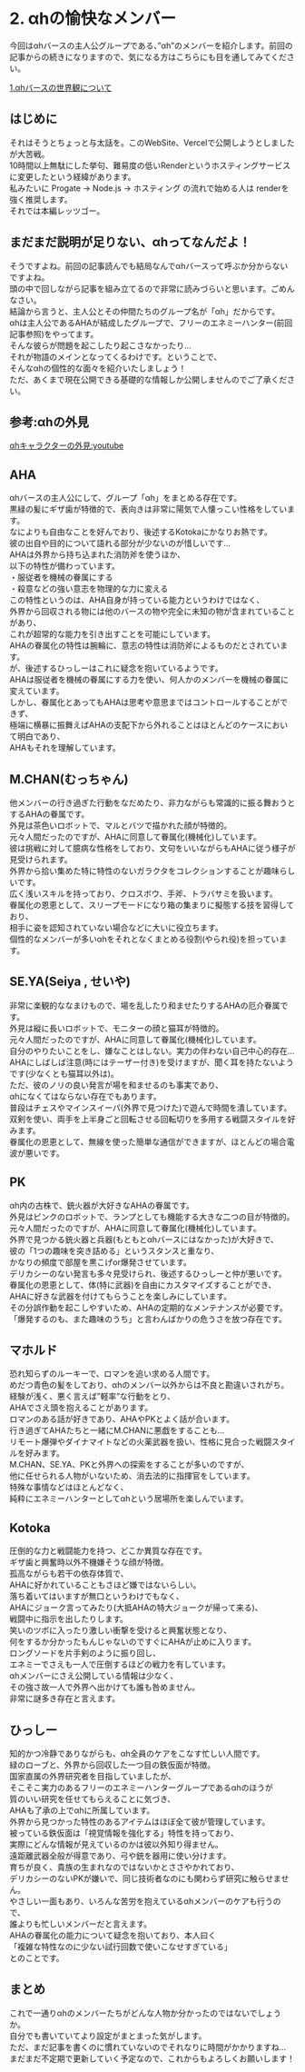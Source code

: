 # 2. αhの愉快なメンバー
今回はαhバースの主人公グループである、”αh”のメンバーを紹介します。前回の記事からの続きになりますので、気になる方はこちらにも目を通してみてください。
<p><a href="/article/article1">1.αhバースの世界観について</a></p>

## はじめに
それはそうとちょっと与太話を。このWebSite、Vercelで公開しようとしましたが大苦戦。  
10時間以上無駄にした挙句、難易度の低いRenderというホスティングサービスに変更したという経緯があります。  
私みたいに Progate → Node.js → ホスティング の流れで始める人は renderを強く推奨します。  
それでは本編レッツゴー。

## まだまだ説明が足りない、αhってなんだよ！
そうですよね。前回の記事読んでも結局なんでαhバースって呼ぶか分からないですよね。  
頭の中で回しながら記事を組み立てるので非常に読みづらいと思います。ごめんなさい。  
結論から言うと、<span>主人公とその仲間たちのグループ名が「αh」だから</span>です。  
αhは主人公であるAHAが結成したグループで、<span>フリーのエネミーハンター(前回記事参照)</span>をやってます。  
そんな彼らが問題を起こしたり起こさなかったり...  
それが物語のメインとなってくるわけです。ということで、  
そんなαhの個性的な面々を紹介いたしましょう！  
<span>ただ、あくまで現在公開できる基礎的な情報しか公開しませんのでご了承ください。</span>

## 参考:αhの外見
<p><a href="https://youtu.be/_c09rYFDuBg">αhキャラクターの外見:youtube</a></p>

## AHA
αhバースの主人公にして、グループ「αh」をまとめる存在です。  
黒緑の髪にギザ歯が特徴的で、表向きは非常に陽気で人懐っこい性格をしています。  
なによりも<span>自由なこと</span>を好んでおり、後述するKotokaにかなりお熱です。  
彼の出自や目的について語れる部分が少ないのが惜しいです...  
AHAは<span>外界から持ち込まれた消防斧</span>を使うほか、  
以下の特性が備わっています。   
<span>・服従者を機械の眷属にする</span>  
<span>・殺意などの強い意志を物理的な力に変える</span>  
この特性というのは、AHA自身が持っている能力というわけではなく、  
<span>外界から回収される物には他のバースの物や完全に未知の物が含まれている</span>ことがあり、  
これが超常的な能力を引き出すことを可能にしています。  
AHAの<span>眷属化の特性は腕輪に、意志の特性は消防斧によるもの</span>だとされています。  
が、後述するひっしーはこれに疑念を抱いているようです。  
AHAは服従者を機械の眷属にする力を使い、何人かのメンバーを機械の眷属に変えています。  
しかし、眷属化とあってもAHAは思考や意思まではコントロールすることができず、  
極端に横暴に振舞えばAHAの支配下から外れることはほとんどのケースにおいて明白であり、  
AHAもそれを理解しています。

## M.CHAN(むっちゃん)
他メンバーの行き過ぎた行動をなだめたり、非力ながらも常識的に振る舞おうとするAHAの眷属です。  
外見は茶色いロボットで、マルとバツで描かれた顔が特徴的。  
<span>元々人間だったのですが、AHAに同意して眷属化(機械化)しています。</span>  
彼は挑戦に対して臆病な性格をしており、文句をいいながらもAHAに従う様子が見受けられます。  
外界から拾い集めた特に特性のないガラクタをコレクションすることが趣味らしいです。  
広く浅いスキルを持っており、クロスボウ、手斧、トラバサミを扱います。  
<span>眷属化の恩恵として、スリープモードになり箱の集まりに擬態する技を習得しており、</span>  
相手に姿を認知されていない場合などに大いに役立ちます。  
個性的なメンバーが多いαhをそれとなくまとめる役割(やられ役)を担っています。

## SE.YA(Seiya , せいや)
非常に楽観的ななまけもので、場を乱したり和ませたりするAHAの厄介眷属です。  
外見は縦に長いロボットで、モニターの顔と猫耳が特徴的。  
<span>元々人間だったのですが、AHAに同意して眷属化(機械化)しています。</span>  
自分のやりたいことをし、嫌なことはしない。実力の伴わない自己中心的存在...  
AHAにしばしば注意(時にはテーザー付き)を受けますが、聞く耳を持たないようです(少なくとも猫耳以外は)。  
<span>ただ、彼のノリの良い発言が場を和ませるのも事実であり、  
αhになくてはならない存在でもあります。</span>  
普段はチェスやマインスイーパ(外界で見つけた)で遊んで時間を潰しています。  
双剣を使い、両手を上半身ごと回転させる回転切りを多用する戦闘スタイルを好みます。  
<span>眷属化の恩恵として、無線を使った簡単な通信ができますが、ほとんどの場合電波が悪いです。</span>  

## PK
αh内の古株で、銃火器が大好きなAHAの眷属です。  
外見はピンクのロボットで、ランプとしても機能する大きな二つの目が特徴的。  
<span>元々人間だったのですが、AHAに同意して眷属化(機械化)しています。</span>  
外界で見つかる銃火器と兵器(もともとαhバースにはなかった)が大好きで、  
彼の「1つの趣味を突き詰める」というスタンスと重なり、  
かなりの頻度で部屋を黒こげor爆発させています。  
デリカシーのない発言も多々見受けられ、後述するひっしーと仲が悪いです。  
<span>眷属化の恩恵として、体(特に武器)を自由にカスタマイズすることができ、</span>  
AHAに好きな武器を付けてもらうことを楽しみにしています。  
その分誤作動を起こしやすいため、AHAの定期的なメンテナンスが必要です。  
「爆発するのも、また趣味のうち」と言わんばかりの危うさを放つ存在です。

## マホルド
恐れ知らずのルーキーで、ロマンを追い求める人間です。  
めだつ青色の髪をしており、αhのメンバー以外からは不良と勘違いされがち。  
経験が浅く、悪く言えば”軽率”な行動をとり、  
AHAでさえ頭を抱えることがあります。  
ロマンのある話が好きであり、AHAやPKとよく話が合います。  
行き過ぎてAHAたちと一緒にM.CHANに悪戯をすることも...  
リモート爆弾やダイナマイトなどの火薬武器を扱い、性格に見合った戦闘スタイルを好みます。  
<span>M.CHAN、SE.YA、PKと外界への探索をすることが多いのですが、  
他に任せられる人物がいないため、消去法的に指揮官をしています。</span>  
特殊な事情などはほとんどなく、  
純粋にエネミーハンターとしてαhという居場所を楽しんでいます。

## Kotoka
圧倒的な力と戦闘能力を持つ、どこか異質な存在です。  
ギザ歯と興奮時以外不機嫌そうな顔が特徴。  
孤高ながらも若干の依存体質で、  
AHAに好かれていることもさほど嫌ではないらしい。  
落ち着いてはいますが無口というわけでもなく、  
AHAにジョーク言ってみたり(大抵AHAの特大ジョークが帰って来る)、  
戦闘中に指示を出したりします。  
笑いのツボに入ったり激しい衝撃を受けると興奮状態となり、  
何をするか分かったもんじゃないのですぐにAHAが止めに入ります。  
ロングソードを片手剣のように振り回し、  
エネミーでさえも一人で圧倒するほどの戦力を有しています。  
<span>αhメンバーにさえ公開している情報は少なく、  
その強さ故一人で外界へ出かけても誰も咎めません。</span>  
非常に謎多き存在と言えます。

## ひっしー
知的かつ冷静でありながらも、αh全員のケアをこなす忙しい人間です。  
緑のローブと、外界から回収した一つ目の鉄仮面が特徴。  
国家直属の外界研究者を目指していましたが、  
そこそこ実力のあるフリーのエネミーハンターグループであるαhのほうが  
質のいい研究を任せてもらえることに気づき、  
AHAも了承の上でαhに所属しています。  
外界から見つかった特性のあるアイテムはほぼ全て彼が管理しています。  
<span>被っている鉄仮面は「視覚情報を強化する」特性を持っており、</span>  
実際にどんな情報が見えているのかは彼以外知り得ません。  
遠距離武器全般が得意であり、弓や銃を器用に使い分けます。  
育ちが良く、貴族の生まれなのではないかとささやかれており、  
デリカシーのないPKが嫌いで、同じ技術者なのにも関わらず研究に触らせません。  
やさしい一面もあり、いろんな苦労を抱えているαhメンバーのケアも行うので、  
誰よりも忙しいメンバーだと言えます。  
AHAの眷属化の能力について疑念を抱いており、本人曰く  
<span>「複雑な特性なのに少ない試行回数で使いこなせすぎている」</span>  
とのことです。

## まとめ
これで一通りαhのメンバーたちがどんな人物か分かったのではないでしょうか。  
自分でも書いていてより設定がまとまった気がします。  
ただ、まだ記事を書くのに慣れていないのでそれなりに時間がかかりますね...  
まだまだ不定期で更新していく予定なので、これからもよろしくお願いします！

























